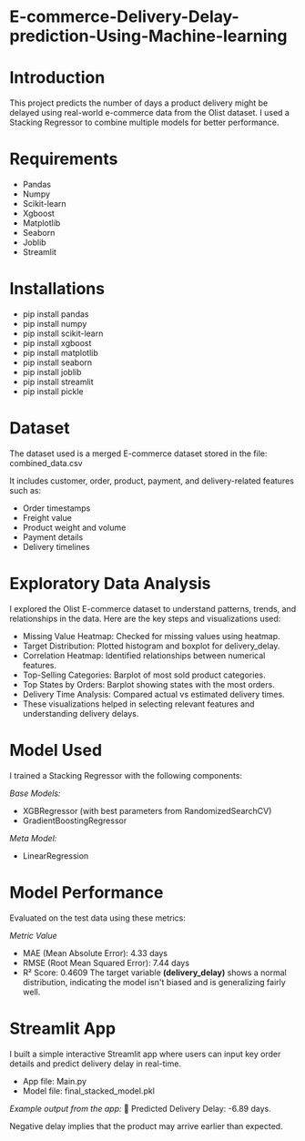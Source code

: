 # E-commerce-Delivery-Delay-prediction-Using-Machine-learning

# **Introduction**

This project predicts the number of days a product delivery might be delayed using real-world e-commerce data from the Olist dataset. I used a Stacking Regressor to combine multiple models for better performance.

# **Requirements**

- Pandas
- Numpy
- Scikit-learn
- Xgboost
- Matplotlib
- Seaborn
- Joblib
- Streamlit

# **Installations**

- pip install pandas
- pip install numpy
- pip install scikit-learn
- pip install xgboost
- pip install matplotlib
- pip install seaborn
- pip install joblib
- pip install streamlit
- pip install pickle


# **Dataset**

The dataset used is a merged E-commerce dataset stored in the file:
combined_data.csv

It includes customer, order, product, payment, and delivery-related features such as:
- Order timestamps
- Freight value
- Product weight and volume
- Payment details
- Delivery timelines

# **Exploratory Data Analysis**

I explored the Olist E-commerce dataset to understand patterns, trends, and relationships in the data. Here are the key steps and visualizations used:

- Missing Value Heatmap: Checked for missing values using heatmap.
- Target Distribution: Plotted histogram and boxplot for delivery_delay.
- Correlation Heatmap: Identified relationships between numerical features.
- Top-Selling Categories: Barplot of most sold product categories.
- Top States by Orders: Barplot showing states with the most orders.
- Delivery Time Analysis: Compared actual vs estimated delivery times.
- These visualizations helped in selecting relevant features and understanding delivery delays.

# **Model Used**
I trained a Stacking Regressor with the following components:

*Base Models:*
- XGBRegressor (with best parameters from RandomizedSearchCV)
- GradientBoostingRegressor

*Meta Model:*
- LinearRegression

# **Model Performance**
Evaluated on the test data using these metrics:

*Metric	Value*
- MAE (Mean Absolute Error): 4.33 days
- RMSE (Root Mean Squared Error): 7.44 days
- R² Score: 0.4609
The target variable **(delivery_delay)** shows a normal distribution, indicating the model isn't biased and is generalizing fairly well.

# **Streamlit App**
I built a simple interactive Streamlit app where users can input key order details and predict delivery delay in real-time.

- App file: Main.py
- Model file: final_stacked_model.pkl

*Example output from the app:* 🚚 Predicted Delivery Delay: -6.89 days.

Negative delay implies that the product may arrive earlier than expected.

